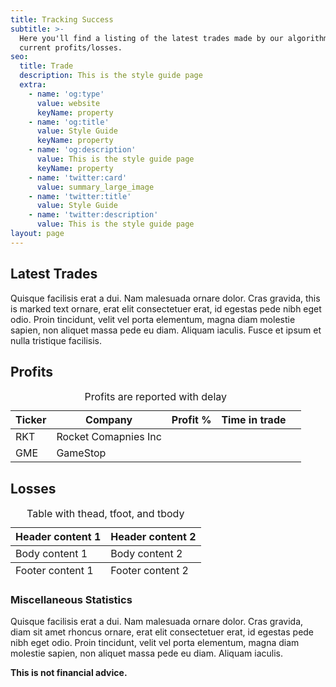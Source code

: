 ```yaml
---
title: Tracking Success
subtitle: >-
  Here you'll find a listing of the latest trades made by our algorithms and their 
  current profits/losses.
seo:
  title: Trade
  description: This is the style guide page
  extra:
    - name: 'og:type'
      value: website
      keyName: property
    - name: 'og:title'
      value: Style Guide
      keyName: property
    - name: 'og:description'
      value: This is the style guide page
      keyName: property
    - name: 'twitter:card'
      value: summary_large_image
    - name: 'twitter:title'
      value: Style Guide
    - name: 'twitter:description'
      value: This is the style guide page
layout: page
---
```

## Latest Trades
<div id="tradingview"></div>
Quisque facilisis erat a dui. Nam malesuada ornare dolor. Cras gravida, this is marked text ornare, erat elit consectetuer erat, id egestas pede nibh eget odio. Proin tincidunt, velit vel porta elementum, magna diam molestie sapien, non aliquet massa pede eu diam. Aliquam iaculis. Fusce et ipsum et nulla tristique facilisis.


## Profits
<div class="table-responsive">
  <table class="table table-vcenter">
  <caption>Profits are reported with delay</caption>
    <thead>
      <tr>
        <th>Ticker</th>
        <th>Company</th>
        <th>Profit %</th>
        <th>Time in trade</th>
        <th class="w-1"></th>
      </tr>
    </thead>
    <tbody>
      <tr>
        <td>RKT</td>
        <td>Rocket Comapnies Inc</td>
      </tr>
      <tr>
        <td>GME</td>
        <td>GameStop</td>
      </tr>
    </tbody>
  </table>
</div>

## Losses
<table>
    <caption>Table with thead, tfoot, and tbody</caption>
  <thead>
    <tr>
      <th>Header content 1</th>
      <th>Header content 2</th>
    </tr>
  </thead>
  <tbody>
    <tr>
      <td>Body content 1</td>
      <td>Body content 2</td>
    </tr>
  </tbody>
  <tfoot>
    <tr>
      <td>Footer content 1</td>
      <td>Footer content 2</td>
    </tr>
  </tfoot>
</table>

### Miscellaneous Statistics

Quisque facilisis erat a dui. Nam malesuada ornare dolor. Cras gravida, diam sit amet rhoncus ornare, erat elit consectetuer erat, id egestas pede nibh eget odio. Proin tincidunt, velit vel porta elementum, magna diam molestie sapien, non aliquet massa pede eu diam. Aliquam iaculis.

**This is not financial advice.**